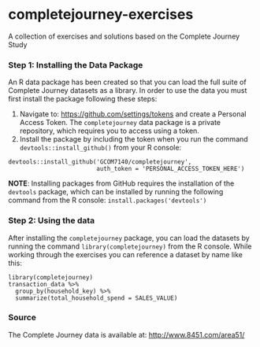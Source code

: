 # completejourney-exercises
A collection of exercises and solutions based on the Complete Journey Study

### Step 1: Installing the Data Package
An R data package has been created so that you can load the full suite of 
Complete Journey datasets as a library. In order to use the data you must first 
install the package following these steps: 

1. Navigate to: https://github.com/settings/tokens and create a Personal Access Token. 
The `completejourney` data package is a private repository, which requires you to access 
using a token.
2. Install the package by including the token when you run the command 
`devtools::install_github()` from your R console:

```
devtools::install_github('GCOM7140/completejourney', 
                         auth_token = 'PERSONAL_ACCESS_TOKEN_HERE')
```

**NOTE**: Installing packages from GitHub requires the installation of the `devtools` 
package, which can be installed by running the following command from the R console: 
`install.packages('devtools')`

### Step 2: Using the data
After installing the `completejourney` package, you can load the datasets by running the 
command `library(completejourney)` from the R console. While working through the 
exercises you can reference a dataset by name like this:

```
library(completejourney)
transaction_data %>% 
  group_by(household_key) %>%
  summarize(total_household_spend = SALES_VALUE)
```

### Source
The Complete Journey data is available at: http://www.8451.com/area51/
